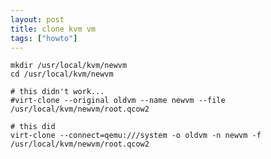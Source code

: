 ```yaml
---
layout: post
title: clone kvm vm
tags: ["howto"]
---
```



    mkdir /usr/local/kvm/newvm
    cd /usr/local/kvm/newvm

    # this didn't work...
    #virt-clone --original oldvm --name newvm --file /usr/local/kvm/newvm/root.qcow2 

    # this did
    virt-clone --connect=qemu:///system -o oldvm -n newvm -f /usr/local/kvm/newvm/root.qcow2

